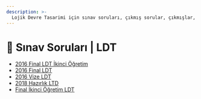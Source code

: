 ```yaml
---
description: >-
  Lojik Devre Tasarimi için sınav soruları, çıkmış sorular, çıkmışlar, önceki senelerde çıkan sorular
---
```


# 📃 Sınav Soruları \| LDT

<!--YPackage.YGitbookIntegration-tarafından-otomatik-oluşturulmuştur-->

- [2016 Final LDT İkinci Öğretim](2016%20Final%20LDT%20%C4%B0kinci%20%C3%96%C4%9Fretim.pdf)
- [2016 Final LDT](2016%20Final%20LDT.pdf)
- [2016 Vize LDT](2016%20Vize%20LDT.pdf)
- [2018 Hazırlık LTD](2018%20Haz%C4%B1rl%C4%B1k%20LTD.pdf)
- [Final İkinci Öğretim LDT](Final%20%C4%B0kinci%20%C3%96%C4%9Fretim%20LDT.pdf)

<!--YPackage.YGitbookIntegration-tarafından-otomatik-oluşturulmuştur-->
